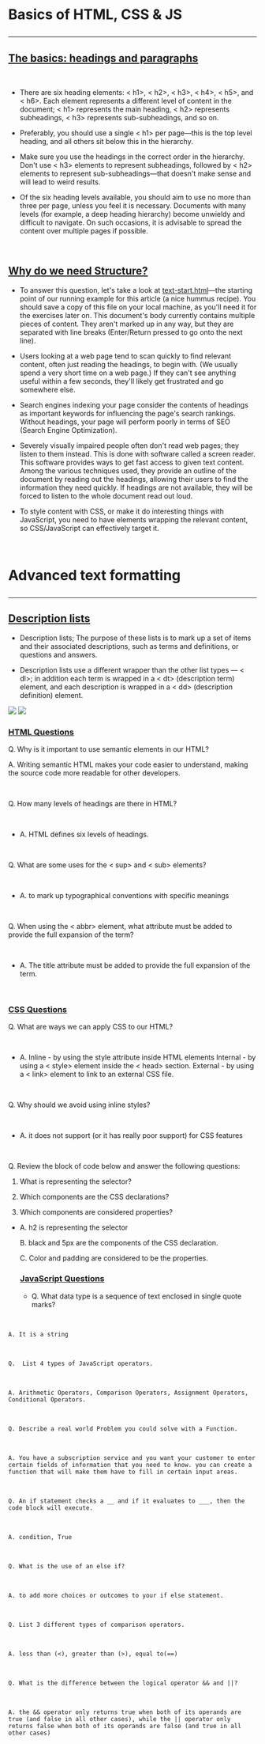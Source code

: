 # Basics of HTML, CSS & JS <hr>

## <ins>The basics: headings and paragraphs</ins>

&nbsp;

- There are six heading elements: < h1>, < h2>, < h3>, < h4>, < h5>, and < h6>. Each element represents a different level of content in the document; < h1> represents the main heading, < h2> represents subheadings, < h3> represents sub-subheadings, and so on.

- Preferably, you should use a single < h1> per page—this is the top level heading, and all others sit below this in the hierarchy.

- Make sure you use the headings in the correct order in the hierarchy. Don't use < h3> elements to represent subheadings, followed by < h2> elements to represent sub-subheadings—that doesn't make sense and will lead to weird results.

- Of the six heading levels available, you should aim to use no more than three per page, unless you feel it is necessary. Documents with many levels (for example, a deep heading hierarchy) become unwieldy and difficult to navigate. On such occasions, it is advisable to spread the content over multiple pages if possible.

&nbsp;

## <ins>Why do we need Structure?</ins>

- To answer this question, let's take a look at [text-start.html](https://github.com/mdn/learning-area/blob/main/html/introduction-to-html/html-text-formatting/text-start.html)—the starting point of our running example for this article (a nice hummus recipe). You should save a copy of this file on your local machine, as you'll need it for the exercises later on. This document's body currently contains multiple pieces of content. They aren't marked up in any way, but they are separated with line breaks (Enter/Return pressed to go onto the next line).

- Users looking at a web page tend to scan quickly to find relevant content, often just reading the headings, to begin with. (We usually spend a very short time on a web page.) If they can't see anything useful within a few seconds, they'll likely get frustrated and go somewhere else.

- Search engines indexing your page consider the contents of headings as important keywords for influencing the page's search rankings. Without headings, your page will perform poorly in terms of SEO (Search Engine Optimization).

- Severely visually impaired people often don't read web pages; they listen to them instead. This is done with software called a screen reader. This software provides ways to get fast access to given text content. Among the various techniques used, they provide an outline of the document by reading out the headings, allowing their users to find the information they need quickly. If headings are not available, they will be forced to listen to the whole document read out loud.

- To style content with CSS, or make it do interesting things with JavaScript, you need to have elements wrapping the relevant content, so CSS/JavaScript can effectively target it.

&nbsp;
&nbsp;

# Advanced text formatting <hr>

## <ins>Description lists</ins>

- Description lists; The purpose of these lists is to mark up a set of items and their associated descriptions, such as terms and definitions, or questions and answers.

- Description lists use a different wrapper than the other list types — < dl>; in addition each term is wrapped in a < dt> (description term) element, and each description is wrapped in a < dd> (description definition) element.

![](/Screenshot%202023-02-21%20at%201.48.31%20PM.png)
![](/Screenshot%202023-02-21%20at%201.48.06%20PM.png)

### <ins>HTML Questions</ins>


Q. Why is it important to use semantic elements in our HTML?
&nbsp;

A.  Writing semantic HTML makes your code easier to understand, making the source code more readable for other developers.


&nbsp;

Q. How many levels of headings are there in HTML?

&nbsp;

- A. HTML defines six levels of headings.

&nbsp;

Q. What are some uses for the < sup> and < sub> elements?

&nbsp;

- A. to mark up typographical conventions with specific meanings

&nbsp; 

Q. When using the < abbr> element, what attribute must be added to provide the full expansion of the term?

&nbsp;

- A. The title attribute must be added to provide the full expansion of the term.

&nbsp;

### <ins> CSS Questions</ins>

Q. What are ways we can apply CSS to our HTML?

&nbsp;

- A. Inline - by using the style attribute inside HTML elements
Internal - by using a < style> element inside the < head> section.
External - by using a < link> element to link to an external CSS file.

&nbsp;

Q. Why should we avoid using inline styles?

&nbsp;

- A. it does not support (or it has really poor support) for CSS features


&nbsp;

Q. Review the block of code below and answer the following questions:

1. What is representing the selector?

2. Which components are the CSS declarations?


3. Which components are considered properties?

- A. h2 is representing the selector

  B. black and 5px are the components of the CSS declaration.

  C. Color and padding are considered to be the properties.


  ### <ins> JavaScript Questions</ins>

  -  Q. What data type is a sequence of text enclosed in single quote marks?

&nbsp;

    A. It is a string

&nbsp;

    Q.  List 4 types of JavaScript operators.
&nbsp;

    A. Arithmetic Operators, Comparison Operators, Assignment Operators, Conditional Operators.

&nbsp;

    Q. Describe a real world Problem you could solve with a Function.

&nbsp;

    A. You have a subscription service and you want your customer to enter certain fields of information that you need to know. you can create a function that will make them have to fill in certain input areas.

&nbsp;

    Q. An if statement checks a __ and if it evaluates to ___, then the code block will execute.

&nbsp;

    A. condition, True

&nbsp;

    Q. What is the use of an else if?

&nbsp;

    A. to add more choices or outcomes to your if else statement.

&nbsp;

    Q. List 3 different types of comparison operators.

&nbsp;

    A. less than (<), greater than (>), equal to(==)

&nbsp;

    Q. What is the difference between the logical operator && and ||?

&nbsp;

    A. the && operator only returns true when both of its operands are true (and false in all other cases), while the || operator only returns false when both of its operands are false (and true in all other cases)